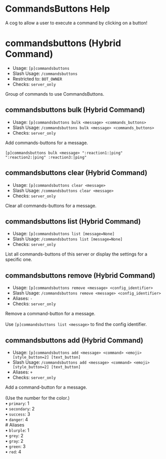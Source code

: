 # CommandsButtons Help

A cog to allow a user to execute a command by clicking on a button!

# commandsbuttons (Hybrid Command)
 - Usage: `[p]commandsbuttons `
 - Slash Usage: `/commandsbuttons `
 - Restricted to: `BOT_OWNER`
 - Checks: `server_only`

Group of commands to use CommandsButtons.

## commandsbuttons bulk (Hybrid Command)
 - Usage: `[p]commandsbuttons bulk <message> <commands_buttons> `
 - Slash Usage: `/commandsbuttons bulk <message> <commands_buttons> `
 - Checks: `server_only`

Add commands-buttons for a message.<br/><br/>```[p]commandsbuttons bulk <message> ":reaction1:|ping" ":reaction2:|ping" :reaction3:|ping"```

## commandsbuttons clear (Hybrid Command)
 - Usage: `[p]commandsbuttons clear <message> `
 - Slash Usage: `/commandsbuttons clear <message> `
 - Checks: `server_only`

Clear all commands-buttons for a message.

## commandsbuttons list (Hybrid Command)
 - Usage: `[p]commandsbuttons list [message=None] `
 - Slash Usage: `/commandsbuttons list [message=None] `
 - Checks: `server_only`

List all commands-buttons of this server or display the settings for a specific one.

## commandsbuttons remove (Hybrid Command)
 - Usage: `[p]commandsbuttons remove <message> <config_identifier> `
 - Slash Usage: `/commandsbuttons remove <message> <config_identifier> `
 - Aliases: `-`
 - Checks: `server_only`

Remove a command-button for a message.<br/><br/>Use `[p]commandsbuttons list <message>` to find the config identifier.

## commandsbuttons add (Hybrid Command)
 - Usage: `[p]commandsbuttons add <message> <command> <emoji> [style_button=2] [text_button] `
 - Slash Usage: `/commandsbuttons add <message> <command> <emoji> [style_button=2] [text_button] `
 - Aliases: `+`
 - Checks: `server_only`

Add a command-button for a message.<br/><br/>(Use the number for the color.)<br/>• `primary`: 1<br/>• `secondary`: 2<br/>• `success`: 3<br/>• `danger`: 4<br/># Aliases<br/>• `blurple`: 1<br/>• `grey`: 2<br/>• `gray`: 2<br/>• `green`: 3<br/>• `red`: 4


